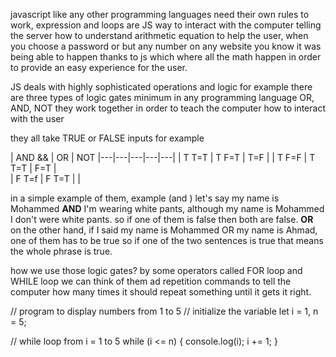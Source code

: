 javascript like any other programming languages need their own rules to work, expression and loops are JS way to interact with the computer telling the server how to understand arithmetic equation to help the user, 
when you choose a password or but any number on any website you know it was being able to happen thanks to js which where all the math happen in order to provide an easy experience for the user.

JS deals with highly sophisticated operations and logic for example there are three types of logic gates  minimum in any programming language  OR, AND, NOT
they work together in order to teach the computer how to interact with the user 

they all take TRUE or FALSE inputs for example

| AND &&  | OR   | NOT 
|---|---|---|---|---|
| T T=T  | T F=T  | T=F  | 
| T F=F  | T T=T  | F=T  |   
| F T=f   |  F T=T |   |  

in a simple example of them, example (and ) let's say my name is Mohammed **AND** I'm wearing white pants, although my name is Mohammed I don't were white pants.
so if one of them is false then both are false.
 **OR**  on the other hand, if I said my name is Mohammed OR my name is Ahmad, one of them has to be true so if one of the two sentences is true that means the whole phrase is  true.
 
 how we use those logic gates? by some operators called FOR loop and WHILE loop we can think of them ad repetition commands to tell the computer how many times it should repeat something until it gets it right.


 // program to display numbers from 1 to 5
// initialize the variable
let i = 1, n = 5;

// while loop from i = 1 to 5
while (i <= n) {
    console.log(i);
    i += 1;
}